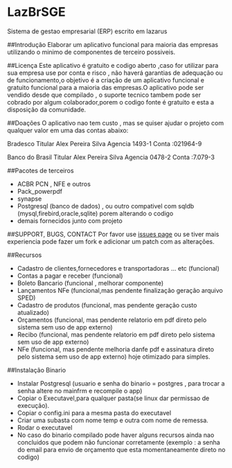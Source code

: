 # LazBrSGE
Sistema de gestao empresarial (ERP) escrito em lazarus

##Introdução
Elaborar um aplicativo funcional para maioria das empresas utilizando o minimo de componentes de terceiro possiveis.

##Licença
Este aplicativo é gratuito e codigo aberto ,caso for utilizar para sua empresa use por conta e risco , não haverá garantias de adequação ou de funcionamento,o objetivo é a criação de um aplicativo funcional e gratuito funcional para a maioria das empresas.O aplicativo pode ser vendido desde que compilado , o suporte tecnico tambem pode ser cobrado por algum colaborador,porem o codigo fonte é gratuito e esta a disposição da comunidade.

##Doações
O aplicativo nao tem custo , mas se quiser ajudar o projeto com qualquer valor em uma das contas abaixo:

Bradesco 
Titular Alex Pereira Silva
Agencia 1493-1
Conta :021964-9

Banco do Brasil
Titular Alex Pereira Silva
Agencia 0478-2
Conta :7.079-3

##Pacotes de terceiros
* ACBR PCN , NFE e outros
* Pack_powerpdf
* synapse
* Postgresql (banco de dados) , ou outro compativel com sqldb (mysql,firebird,oracle,sqlite) porem alterando o codigo
* demais fornecidos junto com projeto

##SUPPORT, BUGS, CONTACT
Por favor use [issues page](https://github.com/alexpseletr/LazBrSGE/issues) ou se tiver mais experiencia pode fazer um fork e adicionar um patch com as alterações.

##Recursos
* Cadastro de clientes,fornecedores e transportadoras ... etc (funcional)
* Contas a pagar e receber  (funcional)
* Boleto Bancario (funcional , melhorar componente)
* Lançamentos NFe (funcional,mas pendente finalização geração arquivo SPED)
* Cadastro de produtos (funcional, mas pendente geração custo atualizado)
* Orçamentos (funcional, mas pendente relatorio em pdf direto pelo sistema sem uso de app externo)
* Recibo  (funcional, mas pendente relatorio em pdf direto pelo sistema sem uso de app externo)
* NFe  (funcional, mas pendente melhoria danfe pdf e assinatura direto pelo sistema sem uso de app externo) hoje otimizado para simples.

##Instalação Binario
* Instalar Postgresql (usuario e senha do binario = postgres , para trocar a senha altere no mainfrm e recompile o app) 
* Copiar o Executavel,para qualquer pasta(se linux dar permissao de execução).
* Copiar o config.ini para a mesma pasta do executavel
* Criar uma subasta com nome temp e outra com nome de remessa.
* Rodar o executavel
* No caso do binario compilado pode haver alguns recursos ainda nao concluidos que podem não funcionar corretamente (exemplo : a senha do email para envio de orçamento que esta momentaneamente direto no codigo)
